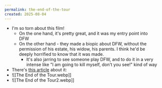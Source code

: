 ```yaml
---
permalink: the-end-of-the-tour
created: 2025-08-04
---
```

- I'm so torn about this film! 
	- On the one hand, it's pretty great, and it was my entry point into DFW
	- On the other hand - they made a biopic about DFW, without the permission of his estate, his widow, his parents. I think he'd be deeply horrified to know that it was made.
		- It's also jarring to see someone play DFW, and to do it in a very intense like "I am going to kill myself, don't you see!" kind of way
- There's [this article](https://www.theguardian.com/books/2015/jul/29/why-the-end-of-the-tour-isnt-really-about-my-friend-david-foster-wallace) about it:
- ![[The End of the Tour.webp]]
- ![[The End of the Tour2.webp]]